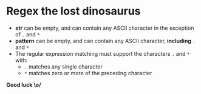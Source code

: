 # **Regex the lost dinosaurus**

- **str** can be empty, and can contain any ASCII character in the exception of `.` and `*`
- **pattern** can be empty, and can contain any ASCII character, **including** `.` and `*`
- The regular expression matching must support the characters `.` and `*` with:
  - `.` matches any single character
  - `*` matches zero or more of the preceding character

**Good luck \o/**
